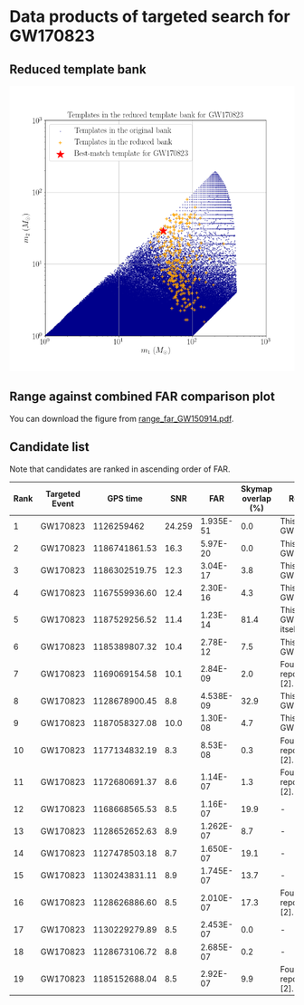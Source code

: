 # Data products of targeted search for GW170823

## Reduced template bank
<img src="reduced_bank_together-pngform_GW170823.png" alt="This is me" width="600"/>

## Range against combined FAR comparison plot
You can download the figure from [range_far_GW150914.pdf](https://git.ligo.org/alvin.li/targeted_subthreshold_search_method_paper_data/-/blob/master/GW170823/Range_FAR_plot_GW170823.pdf).

## Candidate list

Note that candidates are ranked in ascending order of FAR.

| Rank | Targeted Event | GPS time | SNR | FAR | Skymap overlap (%) | Remark |
| ------ | ------ | ------ | ------ | ------ | ------ | ------ |
| 1 | GW170823 | 1126259462 | 24.259 | 1.935E-51 | 0.0 | This is GW150914. |
| 2 | GW170823 | 1186741861.53 | 16.3 | 5.97E-20 | 0.0 | This is GW170814. |
| 3 | GW170823 | 1186302519.75 | 12.3 | 3.04E-17 | 3.8 | This is GW170809. |
| 4 | GW170823 | 1167559936.60 | 12.4 | 2.30E-16 | 4.3 | This is GW170104. |
| 5 | GW170823 | 1187529256.52 | 11.4 | 1.23E-14 | 81.4 | This is GW170823 itself. |
| 6 | GW170823 | 1185389807.32 | 10.4 | 2.78E-12 | 7.5 | This is GW170729. |
| 7 | GW170823 | 1169069154.58 | 10.1 | 2.84E-09 | 2.0 | Found and reported in [2]. |
| 8 | GW170823 | 1128678900.45 | 8.8 | 4.538E-09 | 32.9 | This is GW151012. |
| 9 | GW170823 | 1187058327.08 | 10.0 | 1.30E-08 | 4.7 | This is GW170818. |
| 10 | GW170823 | 1177134832.19 | 8.3 | 8.53E-08 | 0.3 | Found and reported in [2]. |
| 11 | GW170823 | 1172680691.37 | 8.6 | 1.14E-07 | 1.3 | Found and reported in [2]. |
| 12 | GW170823 | 1168668565.53 | 8.5 | 1.16E-07 | 19.9 | - |
| 13 | GW170823 | 1128652652.63 | 8.9 | 1.262E-07 | 8.7 | - |
| 14 | GW170823 | 1127478503.18 | 8.7 | 1.650E-07 | 19.1 | - |
| 15 | GW170823 | 1130243831.11 | 8.9 | 1.745E-07 | 13.7 | - |
| 16 | GW170823 | 1128626886.60 | 8.5 | 2.010E-07 | 17.3 | Found and reported in [2]. |
| 17 | GW170823 | 1130229279.89 | 8.5 | 2.453E-07 | 0.0 | - |
| 18 | GW170823 | 1128673106.72 | 8.8 | 2.685E-07 | 0.2 | - |
| 19 | GW170823 | 1185152688.04 | 8.5 | 2.92E-07 | 9.9 | Found and reported in [2]. |
